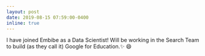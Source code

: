```yaml
---
layout: post
date: 2019-08-15 07:59:00-0400
inline: true
---
```


I have joined Embibe as a Data Scientist! Will be working in the Search Team to build (as they call it) Google for Education.:sparkles:  :smile:
